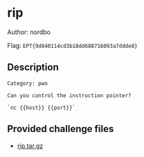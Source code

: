 # rip
Author: nordbo

Flag: `EPT{9d840114cd3b18dd688716093a7ddde8}`
## Description
```
Category: pwn

Can you control the instruction pointer?

`nc {{host}} {{port}}`
```

## Provided challenge files
* [rip.tar.gz](rip.tar.gz)
